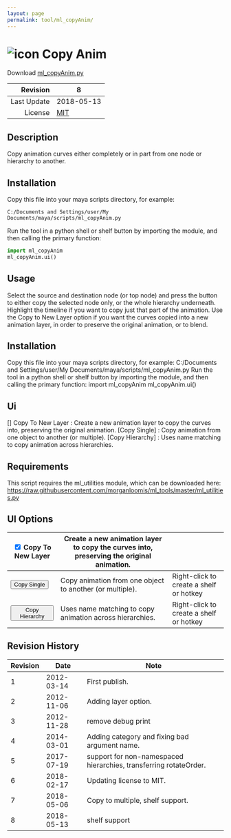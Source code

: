 ```yaml
---
layout: page
permalink: tool/ml_copyAnim/
---
```


# ![icon](https://raw.githubusercontent.com/morganloomis/ml_tools/master/icons//ml_copyAnim.png) Copy Anim
Download [ml_copyAnim.py](https://raw.githubusercontent.com/morganloomis/ml_tools/master/ml_copyAnim.py)

| Revision | 8 |
|---:|---|
| Last Update | 2018-05-13 |
| License | [MIT](https://opensource.org/licenses/MIT) |

## Description

 Copy animation curves either completely or in part from one node or hierarchy to another. 

## Installation

Copy this file into your maya scripts directory, for example:

`C:/Documents and Settings/user/My Documents/maya/scripts/ml_copyAnim.py`

Run the tool in a python shell or shelf button by importing the module, 
and then calling the primary function:

```python
import ml_copyAnim
ml_copyAnim.ui()
```

## Usage

 Select the source and destination node (or top node) and press the button to either copy the selected node only, or the whole hierarchy underneath. Highlight the timeline if you want to copy just that part of the animation. Use the Copy to New Layer option if you want the curves copied into a new animation layer, in order to preserve the original animation, or to blend. 

## Installation

 Copy this file into your maya scripts directory, for example: C:/Documents and Settings/user/My Documents/maya/scripts/ml_copyAnim.py Run the tool in a python shell or shelf button by importing the module, and then calling the primary function: import ml_copyAnim ml_copyAnim.ui() 

## Ui

 [] Copy To New Layer : Create a new animation layer to copy the curves into, preserving the original animation. [Copy Single] : Copy animation from one object to another (or multiple). [Copy Hierarchy] : Uses name matching to copy animation across hierarchies. 

## Requirements

 This script requires the ml_utilities module, which can be downloaded here: https://raw.githubusercontent.com/morganloomis/ml_tools/master/ml_utilities.py 

## UI Options


|<input type="checkbox" checked="yes"> Copy To New Layer|Create a new animation layer to copy the curves into, preserving the original animation.||
|---|---|---|
|<button type="button">Copy Single</button>|Copy animation from one object to another (or multiple).|Right-click to create a shelf or hotkey|
|<button type="button">Copy Hierarchy</button>|Uses name matching to copy animation across hierarchies.|Right-click to create a shelf or hotkey|

## Revision History

| Revision | Date | Note|
|---|---|---|
|1|2012-03-14|First publish.|
|2|2012-11-06|Adding layer option.|
|3|2012-11-28|remove debug print|
|4|2014-03-01|Adding category and fixing bad argument name.|
|5|2017-07-19|support for non-namespaced hierarchies, transferring rotateOrder.|
|6|2018-02-17|Updating license to MIT.|
|7|2018-05-06|Copy to multiple, shelf support.|
|8|2018-05-13|shelf support|
